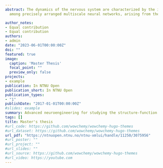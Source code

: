 ```yaml
---
abstract: The dynamics of the nervous system are characterized by the intricate interactions
  among precisely arranged multiscale neural networks, arising from the innate capacity of the system for         self-organization and adaptation to regulatory cues from the microenvironment. However, the fundamental     principles governing organization and function of neural networks remain largely unknown. In recent years, in   vitro engineered interfaces have emerged as a viable approach to study neural networks at the mesoscale,   providing a highly controlled microenvironment and allowing to mimic key aspects of in vivo neural networks,   while minimizing the associated complexities by adopting a reductionist approach. In this M.Sc thesis, we used   novel models for in vitro neural culturing to recapitulate significant aspects from in vivo topology and   manipulate the structure-function dynamics within populations of neurons. To attain modular organization of   segregated neuronal populations we used novel multi-nodal microfluidic devices, featuring afferent-efferent   connectivity promoted via Tesla-valve inspired microchannels. The presence of structural modularity and   unidirectionality was validated by employing viral tools for cellular delivery of genes for expressing distinct   fluorescent proteins within the segregated neural population in two-nodal microfluidics. To capture their   functional dynamics, we implemented and optimized a system for optogenetics and calcium imaging. Furthermore, we   demonstrate that altering the number of microchannels within a five-nodal microfluidic coupled with   microelectrode array can influence inter-nodal connectivity. We then selectively perturbed one node within the   five-nodal microfluidic and showed notable alternations in functional connectivity among the nodes, as well as   in firing rates within each node. Finally, we tested the biocompatibility of novel 3D microfabricated     interfaces with neuronal cultures, aiming to facilitate the formation of tridimensional neural networks while   retaining the simplicity of handling neural cultures. This work highlights the immense potential of advanced   neuroengineered in vitro models to recapitulate microscale topological organization of neural networks and   investigate their structure-function dynamics in healthy and perturbed conditions.

author_notes:
- Equal contribution
- Equal contribution
authors:
- admin
date: "2023-06-01T00:00:00Z"
doi: ""
featured: true
image:
  caption: 'Master Thesis'
  focal_point: ""
  preview_only: false
projects:
- example
publication: In NTNU Open
publication_short: In NTNU Open
publication_types:
- "1"
publishDate: "2017-01-01T00:00:00Z"
#slides: example
summary: Advanced neuroengineering for studying the structure-function dynamics in healthy and perturbed neural networks.
tags: []
title: Master's thesis
#url_code: https://github.com/wowchemy/wowchemy-hugo-themes
#url_dataset: https://github.com/wowchemy/wowchemy-hugo-themes
url_pdf: "https://ntnuopen.ntnu.no/ntnu-xmlui/handle/11250/3075956"
#url_poster: ""
#url_project: ""
#url_slides: ""
#url_source: https://github.com/wowchemy/wowchemy-hugo-themes
#url_video: https://youtube.com
---
```




